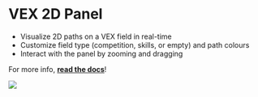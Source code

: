 # VEX 2D Panel
* Visualize 2D paths on a VEX field in real-time
* Customize field type (competition, skills, or empty) and path colours
* Interact with the panel by zooming and dragging

For more info, **[read the docs](https://foxglove-vex-docs.vercel.app/visualizing#vex-2d-panel-custom-panel)**!

![](https://github.com/user-attachments/assets/4a1a78fc-fecf-4b14-93c9-523cc6adaed4)
